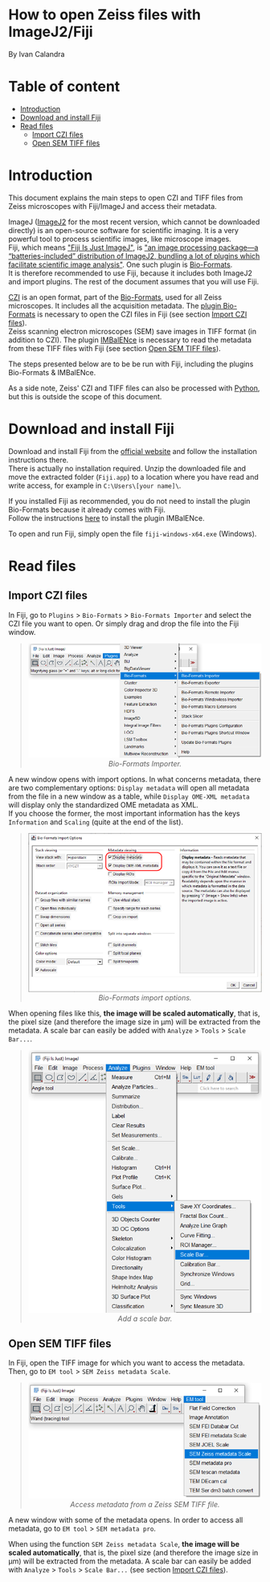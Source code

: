 
<!-- TOC ignore:true -->
# How to open Zeiss files with ImageJ2/Fiji

By Ivan Calandra

<!-- TOC ignore:true -->
# Table of content

<!-- TOC -->

- [Introduction](#introduction)
- [Download and install Fiji](#download-and-install-fiji)
- [Read files](#read-files)
    - [Import CZI files](#import-czi-files)
    - [Open SEM TIFF files](#open-sem-tiff-files)

<!-- /TOC -->



# Introduction

This document explains the main steps to open CZI and TIFF files from Zeiss microscopes with Fiji/ImageJ and access their metadata. 

ImageJ ([ImageJ2](https://imagej.net/software/imagej2/) for the most recent version, which cannot be downloaded directly) is an open-source software for scientific imaging. It is a very powerful tool to process scientific images, like microscope images.  
Fiji, which means ["Fiji Is Just ImageJ"](https://github.com/fiji/fiji), is ["an image processing package—a “batteries-included” distribution of ImageJ2, bundling a lot of plugins which facilitate scientific image analysis"](https://imagej.net/software/fiji/). One such plugin is [Bio-Formats](https://imagej.net/formats/bio-formats).  
It is therefore recommended to use Fiji, because it includes both ImageJ2 and import plugins. The rest of the document assumes that you will use Fiji.

[CZI](https://www.zeiss.com/microscopy/en/products/software/zeiss-zen/czi-image-file-format.html) is an open format, part of the [Bio-Formats](https://bio-formats.readthedocs.io/en/stable/formats/zeiss-czi.html), used for all Zeiss microscopes. It includes all the acquisition metadata. The [plugin Bio-Formats](https://imagej.net/formats/bio-formats) is necessary to open the CZI files in Fiji (see section [Import CZI files](#import-czi-files)).  
Zeiss scanning electron microscopes (SEM) save images in TIFF format (in addition to CZI). The plugin [IMBalENce](https://imagej.net/plugins/imbalence) is necessary to read the metadata from these TIFF files with Fiji (see section [Open SEM TIFF files](#open-sem-tiff-files)).  

The steps presented below are to be be run with Fiji, including the plugins Bio-Formats & IMBalENce.

As a side note, Zeiss' CZI and TIFF files can also be processed with [Python](https://pypi.org/project/pylibCZIrw/), but this is outside the scope of this document. 


# Download and install Fiji
Download and install Fiji from the [official website](https://imagej.net/software/fiji/downloads) and follow the installation instructions there.  
There is actually no installation required. Unzip the downloaded file and move the extracted folder (`Fiji.app`) to a location where you have read and write access, for example in `C:\Users\[your name]\`.  

If you installed Fiji as recommended, you do not need to install the plugin Bio-Formats because it already comes with Fiji.  
Follow the instructions [here](https://imagej.net/plugins/imbalence#installation) to install the plugin IMBalENce.

To open and run Fiji, simply open the file `fiji-windows-x64.exe` (Windows).


# Read files
## Import CZI files
In Fiji, go to `Plugins` > `Bio-Formats` > `Bio-Formats Importer` and select the CZI file you want to open. Or simply drag and drop the file into the Fiji window.

><p align="center" width="100%">
>    <img src="../Screenshots/Fiji_bio-formats_import.png"><br>
>    <i>Bio-Formats Importer.</i>
></p>

A new window opens with import options. In what concerns metadata, there are two complementary options: `Display metadata` will open all metadata from the file in a new window as a table, while `Display OME-XML metadata` will display only the standardized OME metadata as XML.  
If you choose the former, the most important information has the keys `Information` and `Scaling` (quite at the end of the list).

><p align="center" width="100%">
>    <img src="../Screenshots/Fiji_bio-formats_import-options.png"><br>
>    <i>Bio-Formats import options.</i>
></p>

When opening files like this, **the image will be scaled automatically**, that is, the pixel size (and therefore the image size in µm) will be extracted from the metadata. A scale bar can easily be added with `Analyze` > `Tools` > `Scale Bar...`.

><p align="center" width="100%">
>    <img src="../Screenshots/Fiji_scale-bar.png"><br>
>    <i>Add a scale bar.</i>
></p>

## Open SEM TIFF files
In Fiji, open the TIFF image for which you want to access the metadata.  
Then, go to `EM tool` > `SEM Zeiss metadata Scale`. 

><p align="center" width="100%">
>    <img src="../Screenshots/Fiji_EM-tool.png"><br>
>    <i>Access metadata from a Zeiss SEM TIFF file.</i>
></p>

A new window with some of the metadata opens. In order to access all metadata, go to `EM tool` > `SEM metadata pro`.

When using the function `SEM Zeiss metadata Scale`, **the image will be scaled automatically**, that is, the pixel size (and therefore the image size in µm) will be extracted from the metadata. A scale bar can easily be added with `Analyze` > `Tools` > `Scale Bar...` (see section [Import CZI files](#import-czi-files)).